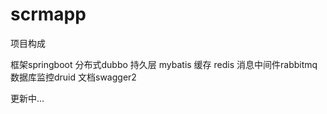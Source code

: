 # scrmapp
项目构成

框架springboot
分布式dubbo
持久层 mybatis
缓存 redis
消息中间件rabbitmq
数据库监控druid
文档swagger2


更新中...
